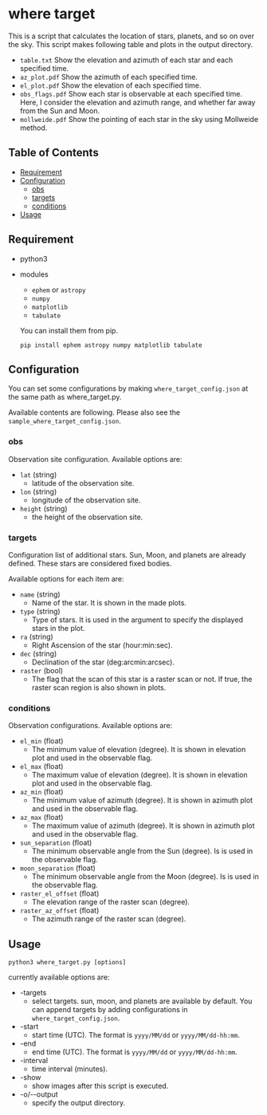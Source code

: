 # where target <!-- omit in toc -->

This is a script that calculates the location of stars, planets, and so on over the sky.
This script makes following table and plots in the output directory.
- `table.txt`
  Show the elevation and azimuth of each star and each specified time.
- `az_plot.pdf`
  Show the azimuth of each specified time.
- `el_plot.pdf`
  Show the elevation of each specified time.
- `obs_flags.pdf`
  Show each star is observable at each specified time. Here, I consider the elevation and azimuth range, and whether far away from the Sun and Moon.
- `mollweide.pdf`
  Show the pointing of each star in the sky using Mollweide method.

## Table of Contents <!-- omit in toc -->

- [Requirement](#requirement)
- [Configuration](#configuration)
  - [obs](#obs)
  - [targets](#targets)
  - [conditions](#conditions)
- [Usage](#usage)

## Requirement
- python3
- modules
    - `ephem` or `astropy`
    - `numpy`
    - `matplotlib`
    - `tabulate`

    You can install them from pip.
    ``` shell
    pip install ephem astropy numpy matplotlib tabulate
    ```

## Configuration
You can set some configurations by making `where_target_config.json` at the same path as where_target.py.

Available contents are following.
Please also see the `sample_where_target_config.json`.

### obs
  Observation site configuration.
  Available options are:
  - `lat` (string)
    - latitude of the observation site.
  - `lon` (string)
    - longitude of the observation site.
  - `height` (string)
    - the height of the observation site.

### targets
  Configuration list of additional stars. Sun, Moon, and planets are already defined. These stars are considered fixed bodies.

  Available options for each item are:
  - `name` (string)
    - Name of the star. It is shown in the made plots.
  - `type` (string)
    - Type of stars. It is used in the argument to specify the displayed stars in the plot.
  - `ra` (string)
    - Right Ascension of the star (hour:min:sec).
  - `dec` (string)
    - Declination of the star (deg:arcmin:arcsec).
  - `raster` (bool)
    - The flag that the scan of this star is a raster scan or not. If true, the raster scan region is also shown in plots.

### conditions
  Observation configurations.
  Available options are:
  - `el_min` (float)
    - The minimum value of elevation (degree). It is shown in elevation plot and used in the observable flag.
  - `el_max` (float)
    - The maximum value of elevation (degree). It is shown in elevation plot and used in the observable flag.
  - `az_min` (float)
    - The minimum value of azimuth (degree). It is shown in azimuth plot and used in the observable flag.
  - `az_max` (float)
    - The maximum value of azimuth (degree). It is shown in azimuth plot and used in the observable flag.
  - `sun_separation` (float)
    - The minimum observable angle from the Sun (degree). Is is used in the observable flag.
  - `moon_separation` (float)
    - The minimum observable angle from the Moon (degree). Is is used in the observable flag.
  - `raster_el_offset` (float)
    - The elevation range of the raster scan (degree).
  - `raster_az_offset` (float)
    - The azimuth range of the raster scan (degree).

## Usage
``` shell
python3 where_target.py [options]
```
currently available options are:
- -targets
  - select targets. sun, moon, and planets are available by default.
  You can append targets by adding configurations in `where_target_config.json`.
- -start
  - start time (UTC). The format is `yyyy/MM/dd` or `yyyy/MM/dd-hh:mm`.
- -end
  - end time (UTC). The format is `yyyy/MM/dd` or `yyyy/MM/dd-hh:mm`.
- -interval
  - time interval (minutes).
- -show
  - show images after this script is executed.
- -o/--output
  - specify the output directory.
